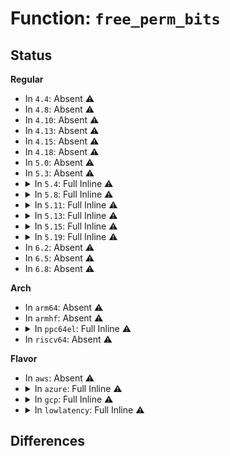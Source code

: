 # Function: <code>free_perm_bits</code>

## Status
<b>Regular</b>
<ul>
<li>
In <code>4.4</code>: Absent ⚠️
</li>
<li>
In <code>4.8</code>: Absent ⚠️
</li>
<li>
In <code>4.10</code>: Absent ⚠️
</li>
<li>
In <code>4.13</code>: Absent ⚠️
</li>
<li>
In <code>4.15</code>: Absent ⚠️
</li>
<li>
In <code>4.18</code>: Absent ⚠️
</li>
<li>
In <code>5.0</code>: Absent ⚠️
</li>
<li>
In <code>5.3</code>: Absent ⚠️
</li>
<li>
<details>
<summary>In <code>5.4</code>: Full Inline ⚠️</summary>

**Collision:** Unique Static

**Inline:** Full

**Transformation:** False

**Instances:**

```
In drivers/vfio/pci/vfio_pci_config.c (ffffffff817db5d5)
Location: drivers/vfio/pci/vfio_pci_config.c:338
Inline: True
Inline callers:
  - drivers/vfio/pci/vfio_pci_config.c:vfio_pci_uninit_perm_bits
  - drivers/vfio/pci/vfio_pci_config.c:vfio_pci_uninit_perm_bits
  - drivers/vfio/pci/vfio_pci_config.c:vfio_pci_uninit_perm_bits
  - drivers/vfio/pci/vfio_pci_config.c:vfio_pci_uninit_perm_bits
  - drivers/vfio/pci/vfio_pci_config.c:vfio_pci_uninit_perm_bits
  - drivers/vfio/pci/vfio_pci_config.c:vfio_pci_uninit_perm_bits
  - drivers/vfio/pci/vfio_pci_config.c:vfio_pci_uninit_perm_bits
  - drivers/vfio/pci/vfio_pci_config.c:vfio_pci_uninit_perm_bits
  - drivers/vfio/pci/vfio_pci_config.c:alloc_perm_bits
```
</details>
</li>
<li>
<details>
<summary>In <code>5.8</code>: Full Inline ⚠️</summary>

**Collision:** Unique Static

**Inline:** Full

**Transformation:** False

**Instances:**

```
In drivers/vfio/pci/vfio_pci_config.c (ffffffff818aa12a)
Location: drivers/vfio/pci/vfio_pci_config.c:338
Inline: True
Inline callers:
  - drivers/vfio/pci/vfio_pci_config.c:vfio_config_free
  - drivers/vfio/pci/vfio_pci_config.c:vfio_pci_uninit_perm_bits
  - drivers/vfio/pci/vfio_pci_config.c:vfio_pci_uninit_perm_bits
  - drivers/vfio/pci/vfio_pci_config.c:vfio_pci_uninit_perm_bits
  - drivers/vfio/pci/vfio_pci_config.c:vfio_pci_uninit_perm_bits
  - drivers/vfio/pci/vfio_pci_config.c:vfio_pci_uninit_perm_bits
  - drivers/vfio/pci/vfio_pci_config.c:vfio_pci_uninit_perm_bits
  - drivers/vfio/pci/vfio_pci_config.c:vfio_pci_uninit_perm_bits
  - drivers/vfio/pci/vfio_pci_config.c:vfio_pci_uninit_perm_bits
  - drivers/vfio/pci/vfio_pci_config.c:alloc_perm_bits
```
</details>
</li>
<li>
<details>
<summary>In <code>5.11</code>: Full Inline ⚠️</summary>

**Collision:** Unique Static

**Inline:** Full

**Transformation:** False

**Instances:**

```
In drivers/vfio/pci/vfio_pci_config.c (ffffffff818b906a)
Location: drivers/vfio/pci/vfio_pci_config.c:338
Inline: True
Inline callers:
  - drivers/vfio/pci/vfio_pci_config.c:vfio_config_free
  - drivers/vfio/pci/vfio_pci_config.c:vfio_pci_uninit_perm_bits
  - drivers/vfio/pci/vfio_pci_config.c:vfio_pci_uninit_perm_bits
  - drivers/vfio/pci/vfio_pci_config.c:vfio_pci_uninit_perm_bits
  - drivers/vfio/pci/vfio_pci_config.c:vfio_pci_uninit_perm_bits
  - drivers/vfio/pci/vfio_pci_config.c:vfio_pci_uninit_perm_bits
  - drivers/vfio/pci/vfio_pci_config.c:vfio_pci_uninit_perm_bits
  - drivers/vfio/pci/vfio_pci_config.c:vfio_pci_uninit_perm_bits
  - drivers/vfio/pci/vfio_pci_config.c:vfio_pci_uninit_perm_bits
  - drivers/vfio/pci/vfio_pci_config.c:alloc_perm_bits
```
</details>
</li>
<li>
<details>
<summary>In <code>5.13</code>: Full Inline ⚠️</summary>

**Collision:** Unique Static

**Inline:** Full

**Transformation:** False

**Instances:**

```
In drivers/vfio/pci/vfio_pci_config.c (ffffffff8189c559)
Location: drivers/vfio/pci/vfio_pci_config.c:338
Inline: True
Inline callers:
  - drivers/vfio/pci/vfio_pci_config.c:vfio_config_free
  - drivers/vfio/pci/vfio_pci_config.c:vfio_pci_uninit_perm_bits
  - drivers/vfio/pci/vfio_pci_config.c:vfio_pci_uninit_perm_bits
  - drivers/vfio/pci/vfio_pci_config.c:vfio_pci_uninit_perm_bits
  - drivers/vfio/pci/vfio_pci_config.c:vfio_pci_uninit_perm_bits
  - drivers/vfio/pci/vfio_pci_config.c:vfio_pci_uninit_perm_bits
  - drivers/vfio/pci/vfio_pci_config.c:vfio_pci_uninit_perm_bits
  - drivers/vfio/pci/vfio_pci_config.c:vfio_pci_uninit_perm_bits
  - drivers/vfio/pci/vfio_pci_config.c:vfio_pci_uninit_perm_bits
  - drivers/vfio/pci/vfio_pci_config.c:alloc_perm_bits
```
</details>
</li>
<li>
<details>
<summary>In <code>5.15</code>: Full Inline ⚠️</summary>

**Collision:** Unique Static

**Inline:** Full

**Transformation:** False

**Instances:**

```
In drivers/vfio/pci/vfio_pci_config.c (ffffffff819307b9)
Location: drivers/vfio/pci/vfio_pci_config.c:338
Inline: True
Inline callers:
  - drivers/vfio/pci/vfio_pci_config.c:vfio_config_free
  - drivers/vfio/pci/vfio_pci_config.c:vfio_pci_uninit_perm_bits
  - drivers/vfio/pci/vfio_pci_config.c:vfio_pci_uninit_perm_bits
  - drivers/vfio/pci/vfio_pci_config.c:vfio_pci_uninit_perm_bits
  - drivers/vfio/pci/vfio_pci_config.c:vfio_pci_uninit_perm_bits
  - drivers/vfio/pci/vfio_pci_config.c:vfio_pci_uninit_perm_bits
  - drivers/vfio/pci/vfio_pci_config.c:vfio_pci_uninit_perm_bits
  - drivers/vfio/pci/vfio_pci_config.c:vfio_pci_uninit_perm_bits
  - drivers/vfio/pci/vfio_pci_config.c:vfio_pci_uninit_perm_bits
  - drivers/vfio/pci/vfio_pci_config.c:alloc_perm_bits
```
</details>
</li>
<li>
<details>
<summary>In <code>5.19</code>: Full Inline ⚠️</summary>

**Collision:** Unique Static

**Inline:** Full

**Transformation:** False

**Instances:**

```
In drivers/vfio/pci/vfio_pci_config.c (ffffffff81a872d9)
Location: drivers/vfio/pci/vfio_pci_config.c:338
Inline: True
Inline callers:
  - drivers/vfio/pci/vfio_pci_config.c:vfio_config_free
  - drivers/vfio/pci/vfio_pci_config.c:vfio_pci_uninit_perm_bits
  - drivers/vfio/pci/vfio_pci_config.c:vfio_pci_uninit_perm_bits
  - drivers/vfio/pci/vfio_pci_config.c:vfio_pci_uninit_perm_bits
  - drivers/vfio/pci/vfio_pci_config.c:vfio_pci_uninit_perm_bits
  - drivers/vfio/pci/vfio_pci_config.c:vfio_pci_uninit_perm_bits
  - drivers/vfio/pci/vfio_pci_config.c:vfio_pci_uninit_perm_bits
  - drivers/vfio/pci/vfio_pci_config.c:vfio_pci_uninit_perm_bits
  - drivers/vfio/pci/vfio_pci_config.c:vfio_pci_uninit_perm_bits
  - drivers/vfio/pci/vfio_pci_config.c:alloc_perm_bits
```
</details>
</li>
<li>
In <code>6.2</code>: Absent ⚠️
</li>
<li>
In <code>6.5</code>: Absent ⚠️
</li>
<li>
In <code>6.8</code>: Absent ⚠️
</li>
</ul>
<b>Arch</b>
<ul>
<li>
In <code>arm64</code>: Absent ⚠️
</li>
<li>
In <code>armhf</code>: Absent ⚠️
</li>
<li>
<details>
<summary>In <code>ppc64el</code>: Full Inline ⚠️</summary>

**Collision:** Unique Static

**Inline:** Full

**Transformation:** False

**Instances:**

```
In drivers/vfio/pci/vfio_pci_config.c (c000000000abc78c)
Location: drivers/vfio/pci/vfio_pci_config.c:338
Inline: True
Inline callers:
  - drivers/vfio/pci/vfio_pci_config.c:vfio_pci_uninit_perm_bits
  - drivers/vfio/pci/vfio_pci_config.c:vfio_pci_uninit_perm_bits
  - drivers/vfio/pci/vfio_pci_config.c:vfio_pci_uninit_perm_bits
  - drivers/vfio/pci/vfio_pci_config.c:vfio_pci_uninit_perm_bits
  - drivers/vfio/pci/vfio_pci_config.c:vfio_pci_uninit_perm_bits
  - drivers/vfio/pci/vfio_pci_config.c:vfio_pci_uninit_perm_bits
  - drivers/vfio/pci/vfio_pci_config.c:vfio_pci_uninit_perm_bits
  - drivers/vfio/pci/vfio_pci_config.c:vfio_pci_uninit_perm_bits
  - drivers/vfio/pci/vfio_pci_config.c:alloc_perm_bits
```
</details>
</li>
<li>
In <code>riscv64</code>: Absent ⚠️
</li>
</ul>
<b>Flavor</b>
<ul>
<li>
In <code>aws</code>: Absent ⚠️
</li>
<li>
<details>
<summary>In <code>azure</code>: Full Inline ⚠️</summary>

**Collision:** Unique Static

**Inline:** Full

**Transformation:** False

**Instances:**

```
In drivers/vfio/pci/vfio_pci_config.c (ffffffff81785685)
Location: drivers/vfio/pci/vfio_pci_config.c:338
Inline: True
Inline callers:
  - drivers/vfio/pci/vfio_pci_config.c:vfio_pci_uninit_perm_bits
  - drivers/vfio/pci/vfio_pci_config.c:vfio_pci_uninit_perm_bits
  - drivers/vfio/pci/vfio_pci_config.c:vfio_pci_uninit_perm_bits
  - drivers/vfio/pci/vfio_pci_config.c:vfio_pci_uninit_perm_bits
  - drivers/vfio/pci/vfio_pci_config.c:vfio_pci_uninit_perm_bits
  - drivers/vfio/pci/vfio_pci_config.c:vfio_pci_uninit_perm_bits
  - drivers/vfio/pci/vfio_pci_config.c:vfio_pci_uninit_perm_bits
  - drivers/vfio/pci/vfio_pci_config.c:vfio_pci_uninit_perm_bits
  - drivers/vfio/pci/vfio_pci_config.c:alloc_perm_bits
```
</details>
</li>
<li>
<details>
<summary>In <code>gcp</code>: Full Inline ⚠️</summary>

**Collision:** Unique Static

**Inline:** Full

**Transformation:** False

**Instances:**

```
In drivers/vfio/pci/vfio_pci_config.c (ffffffff817d0455)
Location: drivers/vfio/pci/vfio_pci_config.c:338
Inline: True
Inline callers:
  - drivers/vfio/pci/vfio_pci_config.c:vfio_pci_uninit_perm_bits
  - drivers/vfio/pci/vfio_pci_config.c:vfio_pci_uninit_perm_bits
  - drivers/vfio/pci/vfio_pci_config.c:vfio_pci_uninit_perm_bits
  - drivers/vfio/pci/vfio_pci_config.c:vfio_pci_uninit_perm_bits
  - drivers/vfio/pci/vfio_pci_config.c:vfio_pci_uninit_perm_bits
  - drivers/vfio/pci/vfio_pci_config.c:vfio_pci_uninit_perm_bits
  - drivers/vfio/pci/vfio_pci_config.c:vfio_pci_uninit_perm_bits
  - drivers/vfio/pci/vfio_pci_config.c:vfio_pci_uninit_perm_bits
  - drivers/vfio/pci/vfio_pci_config.c:alloc_perm_bits
```
</details>
</li>
<li>
<details>
<summary>In <code>lowlatency</code>: Full Inline ⚠️</summary>

**Collision:** Unique Static

**Inline:** Full

**Transformation:** False

**Instances:**

```
In drivers/vfio/pci/vfio_pci_config.c (ffffffff817ea6f5)
Location: drivers/vfio/pci/vfio_pci_config.c:338
Inline: True
Inline callers:
  - drivers/vfio/pci/vfio_pci_config.c:vfio_pci_uninit_perm_bits
  - drivers/vfio/pci/vfio_pci_config.c:vfio_pci_uninit_perm_bits
  - drivers/vfio/pci/vfio_pci_config.c:vfio_pci_uninit_perm_bits
  - drivers/vfio/pci/vfio_pci_config.c:vfio_pci_uninit_perm_bits
  - drivers/vfio/pci/vfio_pci_config.c:vfio_pci_uninit_perm_bits
  - drivers/vfio/pci/vfio_pci_config.c:vfio_pci_uninit_perm_bits
  - drivers/vfio/pci/vfio_pci_config.c:vfio_pci_uninit_perm_bits
  - drivers/vfio/pci/vfio_pci_config.c:vfio_pci_uninit_perm_bits
  - drivers/vfio/pci/vfio_pci_config.c:alloc_perm_bits
```
</details>
</li>
</ul>

## Differences
